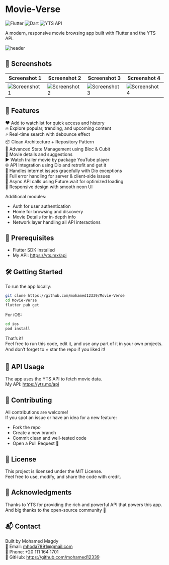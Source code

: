 # Movie-Verse

![Flutter](https://img.shields.io/badge/Flutter-%2302569B.svg?style=for-the-badge&logo=Flutter&logoColor=white)
![Dart](https://img.shields.io/badge/dart-%230175C2.svg?style=for-the-badge&logo=dart&logoColor=white)
![YTS API](https://img.shields.io/badge/YTS_API-000000?style=for-the-badge&logo=imdb&logoColor=white)

A modern, responsive movie browsing app built with Flutter and the YTS API.

![header](https://via.placeholder.com/800x200?text=App+Header+Image) <!-- Replace with your actual header image URL -->

## 📸 Screenshots

| Screenshot 1 | Screenshot 2 | Screenshot 3 | Screenshot 4 |
|--------------|--------------|--------------|--------------|
| ![Screenshot 1](https://via.placeholder.com/200x400?text=Summary+&+Cast) | ![Screenshot 2](https://via.placeholder.com/200x400?text=Hostage+Details) | ![Screenshot 3](https://via.placeholder.com/200x400?text=Screen+Shots+&+Similar) | ![Screenshot 4](https://via.placeholder.com/200x400?text=Available+Now+&+Crime) |

<!-- Replace the placeholders above with actual URLs to your uploaded screenshots, e.g., from GitHub repo assets -->

## 🚀 Features

❤ Add to watchlist for quick access and history  
🔥 Explore popular, trending, and upcoming content  
⚡ Real-time search with debounce effect  
📦 Clean Architecture + Repository Pattern  
🎯 Advanced State Management using Bloc & Cubit  
🎥 Movie details and suggestions  
▶️ Watch trailer movie by package YouTube player  
🌐 API Integration using Dio and retrofit and get it  
📶 Handles internet issues gracefully with Dio exceptions  
🧪 Full error handling for server & client-side issues  
🔁 Async API calls using Future.wait for optimized loading  
📱 Responsive design with smooth neon UI  

Additional modules:  
- Auth for user authentication  
- Home for browsing and discovery  
- Movie Details for in-depth info  
- Network layer handling all API interactions  

## 🧰 Prerequisites

- Flutter SDK installed  
- My API: https://yts.mx/api  

## 🛠 Getting Started

To run the app locally:

```bash
git clone https://github.com/mohamed12339/Movie-Verse
cd Movie-Verse
flutter pub get
```

For iOS:
```bash
cd ios
pod install
```

That’s it!  
Feel free to run this code, edit it, and use any part of it in your own projects.  
And don’t forget to ⭐ star the repo if you liked it!

## 🔌 API Usage

The app uses the YTS API to fetch movie data.  
My API: https://yts.mx/api  

## 🤝 Contributing

All contributions are welcome!  
If you spot an issue or have an idea for a new feature:  

- Fork the repo  
- Create a new branch  
- Commit clean and well-tested code  
- Open a Pull Request 🚀  

## 📄 License

This project is licensed under the MIT License.  
Feel free to use, modify, and share the code with credit.

## 🙏 Acknowledgments

Thanks to YTS for providing the rich and powerful API that powers this app.  
And big thanks to the open-source community 💙

## 📬 Contact

Built by Mohamed Magdy  
📧 Email: mhoda7891@gmail.com  
📱 Phone: +20 111 164 1701  
🔗 GitHub: https://github.com/mohamed12339
